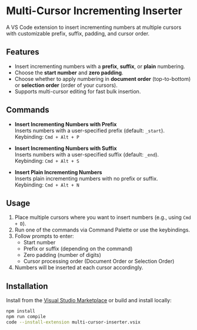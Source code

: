 # Multi-Cursor Incrementing Inserter

A VS Code extension to insert incrementing numbers at multiple cursors with customizable prefix, suffix, padding, and cursor order.

## Features

- Insert incrementing numbers with a **prefix**, **suffix**, or **plain** numbering.
- Choose the **start number** and **zero padding**.
- Choose whether to apply numbering in **document order** (top-to-bottom) or **selection order** (order of your cursors).
- Supports multi-cursor editing for fast bulk insertion.

## Commands

- **Insert Incrementing Numbers with Prefix**  
  Inserts numbers with a user-specified prefix (default: `_start`).  
  Keybinding: `Cmd + Alt + P`

- **Insert Incrementing Numbers with Suffix**  
  Inserts numbers with a user-specified suffix (default: `_end`).  
  Keybinding: `Cmd + Alt + S`

- **Insert Plain Incrementing Numbers**  
  Inserts plain incrementing numbers with no prefix or suffix.  
  Keybinding: `Cmd + Alt + N`

## Usage

1. Place multiple cursors where you want to insert numbers (e.g., using `Cmd + D`).
2. Run one of the commands via Command Palette or use the keybindings.
3. Follow prompts to enter:
   - Start number
   - Prefix or suffix (depending on the command)
   - Zero padding (number of digits)
   - Cursor processing order (Document Order or Selection Order)
4. Numbers will be inserted at each cursor accordingly.

## Installation

Install from the [Visual Studio Marketplace](https://marketplace.visualstudio.com/) or build and install locally:

```bash
npm install
npm run compile
code --install-extension multi-cursor-inserter.vsix
```
